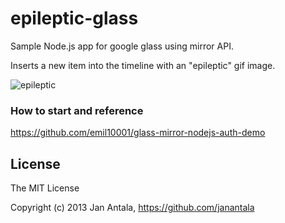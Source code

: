 # epileptic-glass

Sample Node.js app for google glass using mirror API.

Inserts a new item into the timeline with an "epileptic" gif image.

![epileptic](http://images.wikia.com/mrpeople/images/8/80/Epilepsy.gif)

### How to start and reference
https://github.com/emil10001/glass-mirror-nodejs-auth-demo

## License

The MIT License

Copyright (c) 2013 Jan Antala, https://github.com/janantala
